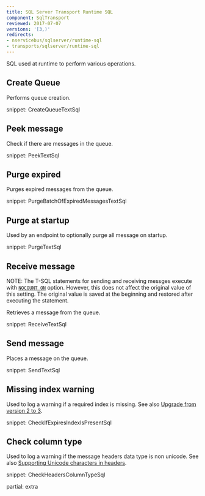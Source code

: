 ```yaml
---
title: SQL Server Transport Runtime SQL
component: SqlTransport
reviewed: 2017-07-07
versions: '[3,)'
redirects:
- nservicebus/sqlserver/runtime-sql
- transports/sqlserver/runtime-sql
---
```


SQL used at runtime to perform various operations.


## Create Queue

Performs queue creation.

snippet: CreateQueueTextSql


## Peek message

Check if there are messages in the queue.

snippet: PeekTextSql


## Purge expired

Purges expired messages from the queue.

snippet: PurgeBatchOfExpiredMessagesTextSql


## Purge at startup

Used by an endpoint to optionally purge all message on startup.

snippet: PurgeTextSql


## Receive message

NOTE: The T-SQL statements for sending and receiving messges execute with [`NOCOUNT ON`](https://docs.microsoft.com/en-us/sql/t-sql/statements/set-nocount-transact-sql) option. However, this does not affect the original value of this setting. The original value is saved at the beginning and restored after executing the statement.

Retrieves a message from the queue.

snippet: ReceiveTextSql


## Send message

Places a message on the queue.

snippet: SendTextSql


## Missing index warning

Used to log a warning if a required index is missing. See also [Upgrade from version 2 to 3](/transports/upgrades/sqlserver-2to3.md#namespace-changes-indexes).

snippet: CheckIfExpiresIndexIsPresentSql


## Check column type

Used to log a warning if the message headers data type is non unicode. See also [Supporting Unicode characters in headers](/transports/upgrades/sqlserver-unicode-headers.md).

snippet: CheckHeadersColumnTypeSql



partial: extra